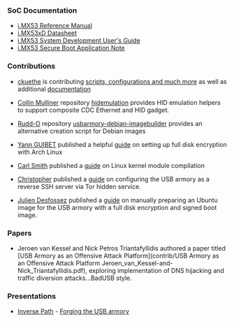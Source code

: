 ### SoC Documentation

* [i.MX53 Reference Manual](http://cache.nxp.com/files/32bit/doc/ref_manual/iMX53RM.pdf)
* [i.MX53xD Datasheet](http://cache.nxp.com/files/32bit/doc/data_sheet/IMX53CEC.pdf)
* [i.MX53 System Development User's Guide](http://cache.nxp.com/files/32bit/doc/user_guide/MX53UG.pdf)
* [i.MX53 Secure Boot Application Note](http://cache.nxp.com/files/32bit/doc/app_note/AN4581.pdf)

### Contributions

* [ckuethe](https://github.com/ckuethe) is contributing [scripts, configurations and much more](https://github.com/ckuethe/usbarmory) as well as additional [documentation](https://github.com/ckuethe/usbarmory/wiki)

* [Collin Mulliner](https://github.com/crmulliner) repository [hidemulation](https://github.com/crmulliner/hidemulation) provides HID emulation helpers to support composite CDC Ethernet and HID gadget.

* [Rudd-O](https://github.com/Rudd-O) repository [usbarmory-debian-imagebuilder](https://github.com/Rudd-O/usbarmory-debian-imagebuilder) provides an alternative creation script for Debian images

* [Yann GUIBET](https://github.com/yann2192) published a helpful [guide](https://gist.github.com/yann2192/f989143c86567237460e) on setting up full disk encryption with Arch Linux

* [Carl Smith](https://twitter.com/base16io) published a [guide](http://base16.io/?p=124) on Linux kernel module compilation

* [Christopher](https://yawnbox.com/index.php/about) published a [guide](https://yawnbox.com/index.php/2015/12/02/configuring-a-usb-armory-as-a-reverse-ssh-server-via-tor-hidden-service/) on configuring the USB armory as a reverse SSH server via Tor hidden service.

* [Julien Desfossez](https://github.com/jdesfossez) published a [guide](https://github.com/jdesfossez/usbarmory/wiki/Preparing-a-Ubuntu-FDE-microSD-image) on manually preparing an Ubuntu image for the USB armory with a full disk encryption and signed boot image.

### Papers

* Jeroen van Kessel and Nick Petros Triantafyllidis authored a paper titled [USB Armory as an Offensive Attack Platform](contrib/USB Armory as an Offensive Attack Platform Jeroen_van_Kessel-and-Nick_Triantafyllidis.pdf), exploring implementation of DNS hijacking and traffic diversion attacks...BadUSB style.

### Presentations

* [Inverse Path](https://inversepath.com) - [Forging the USB armory](https://dev.inversepath.com/download/usbarmory/forging_the_usb_armory.pdf)
